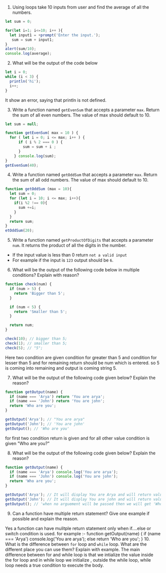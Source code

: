 1. Using loops take 10 inputs from user and find the average of all the numbers.
```js
let sum = 0;

for(let i=1; i<=10; i++ ){
  let input1 = +prompt('Enter the input.');
   sum = sum + input1;
} 
alert(sum/10);
console.log(average);
```
2. What will be the output of the code below

```js
let i = 0;
while (i < 3) {
  println('hi');
  i++;
}
```
It show an error, saying that println is not defined.

3. Write a function named `getEvenSum` that accepts a parameter `max`. Return the sum of all even numbers. The value of max should default to 10.
```js
let sum = null;

function getEvenSum( max = 10 ) {
  for ( let i = 0; i <= max; i++ ) {
      if ( i % 2 === 0 ) {
        sum = sum + i ;
      } 
    } console.log(sum);
}
getEvenSum(40);
```

4. Write a function named `getOddSum` that accepts a parameter `max`. Return the sum of all odd numbers. The value of max should default to 10.

```js
function getOddSum (max = 10){
  let sum = 0;
  for (let i = 10; i <= max; i++){
    if(i %2 !== 0){
      sum +=i;
    }
  }
  return sum;
}
etOddSum(20);
```

5. Write a function named `getProductOfDigits` that accepts a parameter `num`. It returns the product of all the digits in the number.

- If the input value is less than 0 return `not a valid input`
- For example if the input is `123` output should be `6`.

6. What will be the output of the following code below in multiple conditions? Explain with reason?

```js
function check(num) {
  if (num > 5) {
    return 'Bigger than 5';
  }

  if (num < 5) {
    return 'Smaller than 5';
  }

  return num;
}

check(10); // bigger than 5;
check(1); // smaller than 5;
check(5); // "5";
```
Here two condition are given condition for greater than 5 and condition for lesser than 5 and for remaining return should be num which is entered. so 5 is coming into remaining and output is coming string 5.

7. What will be the output of the following code given below? Explain the reason?

```js
function getOutput(name) {
  if (name === 'Arya') return 'You are arya';
  if (name === 'John') return 'You are john';
  return 'Who are you';
}

getOutput('Arya'); // "You are arya"
getOutput('John'); // 'You are john'
getOutput(); // 'Who are you'
```
for first two condition return is given and for all other value condition is given "Who are you?"

8. What will be the output of the following code given below? Explain the reason?

```js
function getOutput(name) {
  if (name === 'Arya') console.log('You are arya');
  if (name === 'John') console.log('You are john');
  return 'Who are you';
}

getOutput('Arya'); // It will display You are Arya and will return value will be 'Who are you' because return value for all is same.
getOutput('John'); // It will display You are john and will return value will be 'Who are you' because return value for all is same.
getOutput(); // 'when no arguement will be passed then we will get 'Who are you' as output
```

9. Can a function have multiple return statement? Give one example if possible and explain the reason.

Yes a function can have mulitple return statement  only when if....else or switch condition is used.
for example :- function getOutput(name) {
  if (name === 'Arya') console.log('You are arya');
  else return 'Who are you';
}
10. What is the difference between `for` loop and `while` loop. What are the different place you can use them? Explain with example.
The main difference between for and while loop is that we intialize the value inside the for loop and in while loop we initialize , outside the while loop, while loop needs a true condition to execute the body.
